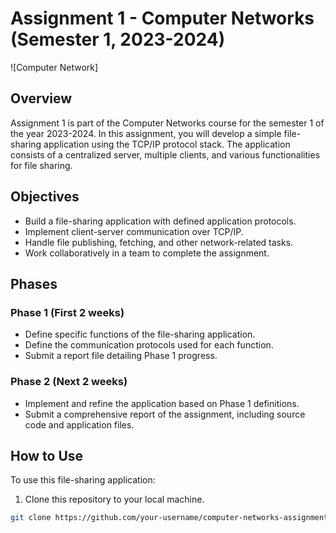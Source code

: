 # Assignment 1 - Computer Networks (Semester 1, 2023-2024)

![Computer Network]

## Overview

Assignment 1 is part of the Computer Networks course for the semester 1 of the year 2023-2024. In this assignment, you will develop a simple file-sharing application using the TCP/IP protocol stack. The application consists of a centralized server, multiple clients, and various functionalities for file sharing.

## Objectives

- Build a file-sharing application with defined application protocols.
- Implement client-server communication over TCP/IP.
- Handle file publishing, fetching, and other network-related tasks.
- Work collaboratively in a team to complete the assignment.

## Phases

### Phase 1 (First 2 weeks)

- Define specific functions of the file-sharing application.
- Define the communication protocols used for each function.
- Submit a report file detailing Phase 1 progress.

### Phase 2 (Next 2 weeks)

- Implement and refine the application based on Phase 1 definitions.
- Submit a comprehensive report of the assignment, including source code and application files.

## How to Use

To use this file-sharing application:

1. Clone this repository to your local machine.

```bash
git clone https://github.com/your-username/computer-networks-assignment1.git
